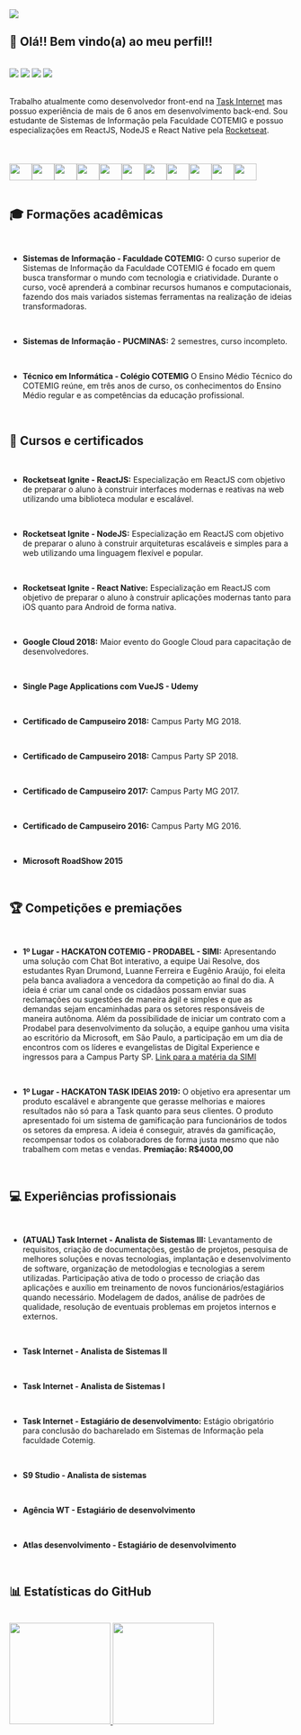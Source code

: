 <img src="https://cdn.discordapp.com/attachments/809859823872376903/887910777124683876/unknown.png" />

## 👋 Olá!! Bem vindo(a) ao meu perfil!!
<br />
<div> 
<!--   <a href="https://www.youtube.com/channel/UC_-uuuZbY0AAt9CViNzvc-Q" target="_blank"><img src="https://img.shields.io/badge/YouTube-FF0000?style=for-the-badge&logo=youtube&logoColor=white" target="_blank"></a> -->
  <a href="https://www.linkedin.com/in/ryandrumond" target="_blank"><img src="https://img.shields.io/badge/-LinkedIn-%230077B5?style=for-the-badge&logo=linkedin&logoColor=white" target="_blank"></a> 
    <a href="https://api.whatsapp.com/send?phone=5531992547014" target="_blank"><img src="https://img.shields.io/badge/WhatsApp-25D366?style=for-the-badge&logo=whatsapp&logoColor=white" target="_blank"></a> 
  <a href = "mailto:ryandrumond@outlook.com.br"><img src="https://img.shields.io/badge/Microsoft_Outlook-0078D4?style=for-the-badge&logo=microsoft-outlook&logoColor=white" target="_blank"></a>
<!--  <a href="https://discord.gg/pDbY76q8Qf" target="_blank"><img src="https://img.shields.io/badge/Discord-7289DA?style=for-the-badge&logo=discord&logoColor=white" target="_blank"></a>  -->
  <a href="https://instagram.com/ryandrumond" target="_blank"><img src="https://img.shields.io/badge/-Instagram-%23E4405F?style=for-the-badge&logo=instagram&logoColor=white" target="_blank"></a>
<!--  	<a href="https://www.twitch.tv/rafaballerinii" target="_blank"><img src="https://img.shields.io/badge/Twitch-9146FF?style=for-the-badge&logo=twitch&logoColor=white" target="_blank"></a> -->
  
  
</div>

<br />

<p>
  Trabalho atualmente como desenvolvedor front-end na <a href="https://task.com.br">Task Internet</a> mas possuo experiência de mais de 6 anos em desenvolvimento back-end. Sou estudante de Sistemas de Informação pela Faculdade COTEMIG e possuo especializações em ReactJS, NodeJS e React Native pela <a href="https://rocketseat.com.br/">Rocketseat</a>. 
</p>

<br />

<div style="display: flex; align-items: center">
  <img align="center" src="https://cdn.jsdelivr.net/gh/devicons/devicon/icons/javascript/javascript-original.svg" height="30" width="40" style="margin-top: 20px"/>
  <img align="center" src="https://cdn.jsdelivr.net/gh/devicons/devicon/icons/typescript/typescript-original.svg" height="30" width="40" style="margin-top: 20px"/>
  <img align="center" src="https://cdn.jsdelivr.net/gh/devicons/devicon/icons/react/react-original.svg" height="30" width="40" style="margin-top: 20px"/>
  <img align="center" src="https://cdn.jsdelivr.net/gh/devicons/devicon/icons/nodejs/nodejs-original.svg" height="30" width="40" style="margin-top: 20px"/>
  <img align="center" src="https://cdn.jsdelivr.net/gh/devicons/devicon/icons/html5/html5-original.svg" height="30" width="40" style="margin-top: 20px"/>
  <img align="center" src="https://cdn.jsdelivr.net/gh/devicons/devicon/icons/css3/css3-original.svg" height="30" width="40" style="margin-top: 20px"/>
  <img align="center" src="https://cdn.jsdelivr.net/gh/devicons/devicon/icons/sass/sass-original.svg" height="30" width="40" style="margin-top: 20px"/>
  <img align="center" src="https://cdn.jsdelivr.net/gh/devicons/devicon/icons/git/git-original.svg" height="30" width="40" style="margin-top: 20px"/>
  <img align="center" src="https://cdn.jsdelivr.net/gh/devicons/devicon/icons/php/php-original.svg" height="30" width="40" style="margin-top: 20px"/>
  <img align="center" src="https://cdn.jsdelivr.net/gh/devicons/devicon/icons/laravel/laravel-plain.svg" height="30" width="40" style="margin-top: 20px"/>
  <img align="center" src="https://cdn.jsdelivr.net/gh/devicons/devicon/icons/csharp/csharp-original.svg" height="30" width="40" style="margin-top: 20px"/>
</div>

<br />

## 🎓 Formações acadêmicas

<br />

* **Sistemas de Informação - Faculdade COTEMIG:** O curso superior de Sistemas de Informação da Faculdade COTEMIG é focado em quem busca transformar o mundo com tecnologia e criatividade. Durante o curso, você aprenderá a combinar recursos humanos e computacionais, fazendo dos mais variados sistemas ferramentas na realização de ideias transformadoras.

<br />

* **Sistemas de Informação - PUCMINAS:** 2 semestres, curso incompleto.

<br />

* **Técnico em Informática - Colégio COTEMIG** O Ensino Médio Técnico do COTEMIG reúne, em três anos de curso, os conhecimentos do Ensino Médio regular e as competências da educação profissional. 


<br />

## 📃 Cursos e certificados

<br />

* **Rocketseat Ignite - ReactJS:** Especialização em ReactJS com objetivo de preparar o aluno à construir interfaces modernas e reativas na web utilizando uma biblioteca modular e escalável.

<br />

* **Rocketseat Ignite - NodeJS:** Especialização em ReactJS com objetivo de preparar o aluno à construir arquiteturas escaláveis e simples para a web utilizando uma linguagem flexível e popular.

<br />

* **Rocketseat Ignite - React Native:** Especialização em ReactJS com objetivo de preparar o aluno à construir aplicações modernas tanto para iOS quanto para Android de forma nativa.

<br />

* **Google Cloud 2018:** Maior evento do Google Cloud para capacitação de desenvolvedores.

<br />

* **Single Page Applications com VueJS - Udemy**

<br />

* **Certificado de Campuseiro 2018:** Campus Party MG 2018.

<br />

* **Certificado de Campuseiro 2018:** Campus Party SP 2018.

<br />

* **Certificado de Campuseiro 2017:** Campus Party MG 2017.

<br />

* **Certificado de Campuseiro 2016:** Campus Party MG 2016.

<br />

* **Microsoft RoadShow 2015**

<br />

## 🏆 Competições e premiações


<br />

* **1º Lugar - HACKATON COTEMIG - PRODABEL - SIMI:** Apresentando uma solução com Chat Bot interativo, a equipe Uai Resolve, dos estudantes Ryan Drumond, Luanne Ferreira e Eugênio Araújo, foi eleita pela banca avaliadora a vencedora da competição ao final do dia. A ideia é criar um canal onde os cidadãos possam enviar suas reclamações ou sugestões de maneira ágil e simples e que as demandas sejam encaminhadas para os setores responsáveis de maneira autônoma. Além da possibilidade de iniciar um contrato com a Prodabel para desenvolvimento da solução, a equipe ganhou uma visita ao escritório da Microsoft, em São Paulo, a participação em um dia de encontros com os líderes e evangelistas de Digital Experience e ingressos para a Campus Party SP. <a href="http://www.simi.org.br/noticia/Uai-Resolve-e-a-campea-do-hackathon-promovido-pelo-SIMI-Cotemig-e-Prodabel">Link para a matéria da SIMI</a>

<br />

* **1º Lugar - HACKATON TASK IDEIAS 2019:** O objetivo era apresentar um produto escalável e abrangente que gerasse melhorias e maiores resultados não só para a Task quanto para seus clientes. O produto apresentado foi um sistema de gamificação para funcionários de todos os setores da empresa. A ideia é conseguir, através da gamificação, recompensar todos os colaboradores de forma justa mesmo que não trabalhem com metas e vendas. **Premiação: R$4000,00**


<br />


## 💻 Experiências profissionais

<br />

* **(ATUAL) Task Internet - Analista de Sistemas III:** Levantamento de requisitos, criação de documentações, gestão de projetos, pesquisa de melhores soluções e novas tecnologias, implantação e desenvolvimento de software, organização de metodologias e tecnologias a serem utilizadas. Participação ativa de todo o processo de criação das aplicações e auxílio em treinamento de novos funcionários/estagiários quando necessário. Modelagem de dados, análise de padrões de qualidade, resolução de eventuais problemas em projetos internos e externos.

<br />

* **Task Internet - Analista de Sistemas II**

<br />

* **Task Internet - Analista de Sistemas I**

<br />

* **Task Internet - Estagiário de desenvolvimento:** Estágio obrigatório para conclusão do bacharelado em Sistemas de Informação pela faculdade Cotemig.

<br />

* **S9 Studio - Analista de sistemas**

<br />

* **Agência WT - Estagiário de desenvolvimento**

<br />

* **Atlas desenvolvimento - Estagiário de desenvolvimento**

<br />


## 📊 Estatísticas do GitHub

<br />

<div>
  <a href="https://github.com/soldadoryan">
  <img height="180em" src="https://github-readme-stats.vercel.app/api?username=soldadoryan&show_icons=true&theme=react&include_all_commits=true&count_private=true&custom_title=Estatísticas do meu perfil"/>
  <img height="180em" src="https://github-readme-stats.vercel.app/api/top-langs/?username=soldadoryan&layout=compact&langs_count=7&theme=react&custom_title=Linguagens mais utilizadas"/>
</div><br />
 
##


